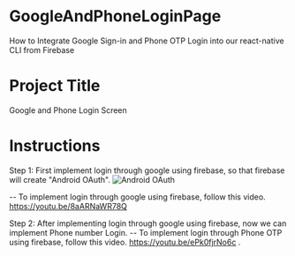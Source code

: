 # GoogleAndPhoneLoginPage
How to Integrate Google Sign-in and Phone OTP Login into our react-native CLI from Firebase

# Project Title

Google and Phone Login Screen

# Instructions

Step 1: First implement login through google using firebase, so that firebase will create "Android OAuth".
![Android OAuth](https://github.com/Kalyan1694/GoogleAndPhoneLoginPage/assets/64300550/30204160-e5ec-4851-abc1-6b38560fa4a1)

-- To implement login through google using firebase, follow this video.
https://youtu.be/8aARNaWR78Q

Step 2: After implementing login through google using firebase, now we can implement Phone number Login.
-- To implement login through Phone OTP using firebase, follow this video.
https://youtu.be/ePk0fjrNo6c .
